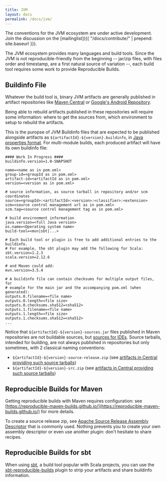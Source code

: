 ```yaml
---
title: JVM
layout: docs
permalink: /docs/jvm/
---
```


The conventions for the JVM ecosystem are under active development.
Join the discussion on the
[mailinglist]({{ "/docs/contribute/" | prepend: site.baseurl }}).

The JVM ecosystem provides many languages and build tools.
Since the JVM is not reproducible-friendly from the beginning
-- jar/zip files, with files order and timestamp, are a first natural source of variation --,
each build tool requires some work to provide Reproducible Builds.

Buildinfo File
--------------

Whatever the build tool is, binary JVM artifacts are generally published in artifact repositories
like [Maven Central](https://search.maven.org/) or [Google's Android Repository](https://dl.google.com/dl/android/maven2/index.html).

Being able to rebuild artifacts published in these repositories will require some information: where to get the sources from,
which environment to setup to rebuild the artifacts.

This is the puropse of JVM Buildinfo files that are expected to be published alongside artifacts
as `${artifactId}-${version}.buildinfo`, in
[Java properties format](https://en.wikipedia.org/wiki/.properties).
For multi-module builds, each produced artifact will have its
own buildinfo file:


```
#### Work In Progress ####
buildinfo.version=1.0-SNAPSHOT

name=<name as in pom.xml>
group-id=<groupId as in pom.xml>
artifact-id=<artifactId as in pom.xml>
version=<version as in pom.xml>

# source information, as source tarball in repository and/or scm coordinates
source=<groupId>:<artifactId>:<version>:<classifier>:<extension>
scm=<source control management url as in pom.xml>
scm.tag=<source control management tag as in pom.xml>

# build environment information
java.version=<full Java version>
os.name=<Operating system name>
build-tool=<mvn|sbt|...>

# Each build tool or plugin is free to add additional entries to the buildinfo.
# For example, the sbt plugin may add the following for Scala:
sbt.version=1.2.3
scala.version=2.12.6

# and Maven could add:
mvn.version=3.5.4

# A buildinfo file can contain checksums for multiple output files, for
# example for the main jar and the accompanying pom.xml (when generated):
outputs.0.filename=<file name>
outputs.0.length=<file size>
outputs.0.checksums.sha512=<sha512>
outputs.1.filename=<file name>
outputs.1.length=<file size>
outputs.1.checksums.sha512=<sha512>
...
```

Notice that `${artifactId}-${version}-sources.jar` files published in Maven repositories are not buildable sources, but [sources for IDEs](https://central.sonatype.org/pages/requirements.html#supply-javadoc-and-sources).
Source tarballs, intended for building, are not always published in repositories but only sometimes, with 2 classical naming conventions:
- `${artifactId}-${version}-source-release.zip` (see [artifacts in Central providing such source tarballs](https://search.maven.org/search?q=l:source-release))
- `${artifactId}-${version}-src.zip` (see [artifacts in Central providing such source tarballs](https://search.maven.org/search?q=l:src))

Reproducible Builds for Maven
-----------------------------

Getting reproducible builds with Maven requires configuration: see [https://reproducible-maven-builds.github.io/](https://reproducible-maven-builds.github.io/)
for more details.

To create a source release zip, see [Apache Source Release Assembly Descriptor](https://maven.apache.org/apache-resource-bundles/#Source_Release_Assembly_Descriptor)
that is commonly used. Nothing prevents you to create your own assembly descriptor or even use another plugin: don't hesitate to share recipes.

Reproducible Builds for sbt
---------------------------

When using [sbt](https://www.scala-sbt.org/), a build tool popular with Scala
projects, you can use the
[sbt-reproducible-builds](https://github.com/raboof/sbt-reproducible-builds)
plugin to strip your artifacts and share buildinfo information.
